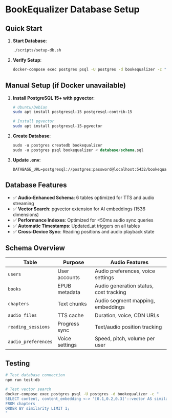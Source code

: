 # BookEqualizer Database Setup

## Quick Start

1. **Start Database**:
   ```bash
   ./scripts/setup-db.sh
   ```

2. **Verify Setup**:
   ```bash
   docker-compose exec postgres psql -U postgres -d bookequalizer -c "\dt"
   ```

## Manual Setup (if Docker unavailable)

1. **Install PostgreSQL 15+ with pgvector**:
   ```bash
   # Ubuntu/Debian
   sudo apt install postgresql-15 postgresql-contrib-15
   
   # Install pgvector
   sudo apt install postgresql-15-pgvector
   ```

2. **Create Database**:
   ```sql
   sudo -u postgres createdb bookequalizer
   sudo -u postgres psql bookequalizer < database/schema.sql
   ```

3. **Update .env**:
   ```
   DATABASE_URL=postgresql://postgres:password@localhost:5432/bookequalizer
   ```

## Database Features

- ✅ **Audio-Enhanced Schema**: 6 tables optimized for TTS and audio streaming
- ✅ **Vector Search**: pgvector extension for AI embeddings (1536 dimensions)
- ✅ **Performance Indexes**: Optimized for <50ms audio sync queries
- ✅ **Automatic Timestamps**: Updated_at triggers on all tables
- ✅ **Cross-Device Sync**: Reading positions and audio playback state

## Schema Overview

| Table | Purpose | Audio Features |
|-------|---------|----------------|
| `users` | User accounts | Audio preferences, voice settings |
| `books` | EPUB metadata | Audio generation status, cost tracking |
| `chapters` | Text chunks | Audio segment mapping, embeddings |
| `audio_files` | TTS cache | Duration, voice, CDN URLs |
| `reading_sessions` | Progress sync | Text/audio position tracking |
| `audio_preferences` | Voice settings | Speed, pitch, volume per user |

## Testing

```bash
# Test database connection
npm run test:db

# Test vector search
docker-compose exec postgres psql -U postgres -d bookequalizer -c "
SELECT content, content_embedding <-> '[0.1,0.2,0.3]'::vector AS similarity 
FROM chapters 
ORDER BY similarity LIMIT 1;
"
```